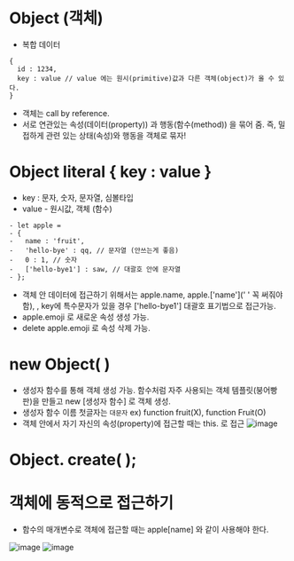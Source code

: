 # Object (객체)
- 복합 데이터
```
{
  id : 1234,
  key : value // value 에는 원시(primitive)값과 다른 객체(object)가 올 수 있다.
}
```
- 객체는 call by reference.
- 서로 연관있는 속성(데이터(property)) 과 행동(함수(method)) 을 묶어 줌. 즉, 밀접하게 관련 있는 상태(속성)와 행동을 객체로 묶자!

# Object literal { key : value }
  - key : 문자, 숫자, 문자열, 심볼타입
  - value - 원시값, 객체 (함수)
   ```
  - let apple = 
  - {
  -   name : 'fruit',
  -   'hello-bye' : qq, // 문자열 (안쓰는게 좋음)
  -   0 : 1, // 숫자
  -   ['hello-bye1'] : saw, // 대괄호 안에 문자열
  - };
   ```
  - 객체 안 데이터에 접근하기 위해서는 apple.name, apple.['name'](' ' 꼭 써줘야 함),  , key에 특수문자가 있을 경우 ['hello-bye1'] 대괄호 표기법으로 접근가능.
  - apple.emoji 로 새로운 속성 생성 가능.
  - delete apple.emoji 로 속성 삭제 가능.

# new Object( )
- 생성자 함수를 통해 객체 생성 가능. 함수처럼 자주 사용되는 객체 템플릿(붕어빵 판)을 만들고 new [생성자 함수] 로 객체 생성.
- 생성자 함수 이름 첫글자는 `대문자` ex) function fruit(X), function Fruit(O)
- 객체 안에서 자기 자신의 속성(property)에 접근할 때는 this. 로 접근
![image](https://user-images.githubusercontent.com/69157076/166903873-27f9d75b-6066-4781-8af5-52cd9cc0c49a.png)


# Object. create( );

# 객체에 동적으로 접근하기
- 함수의 매개변수로 객체에 접근할 때는 apple[name] 와 같이 사용해야 한다.

![image](https://user-images.githubusercontent.com/69157076/166887618-a634448a-8dcb-43ad-9189-21df0a8af740.png)
![image](https://user-images.githubusercontent.com/69157076/166887648-563ce33c-eabe-44ec-8fcc-fa10e283c386.png)
